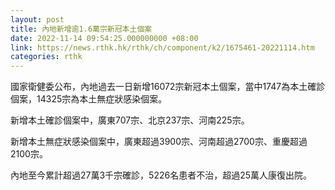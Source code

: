 ```yaml
---
layout: post
title: 內地新增逾1.6萬宗新冠本土個案
date: 2022-11-14 09:54:25.000000000 +08:00
link: https://news.rthk.hk/rthk/ch/component/k2/1675461-20221114.htm
categories: rthk
---
```


國家衛健委公布，內地過去一日新增16072宗新冠本土個案，當中1747為本土確診個案，14325宗為本土無症狀感染個案。

新增本土確診個案中，廣東707宗、北京237宗、河南225宗。

新增本土無症狀感染個案中，廣東超過3900宗、河南超過2700宗、重慶超過2100宗。

內地至今累計超過27萬3千宗確診，5226名患者不治，超過25萬人康復出院。
